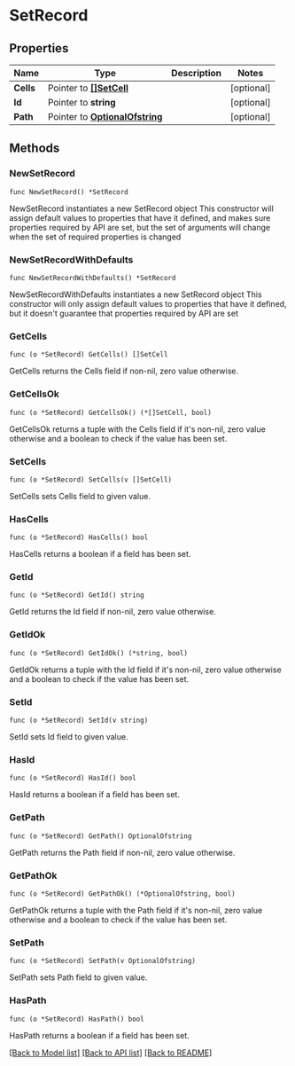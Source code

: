 # SetRecord

## Properties

Name | Type | Description | Notes
------------ | ------------- | ------------- | -------------
**Cells** | Pointer to [**[]SetCell**](SetCell.md) |  | [optional] 
**Id** | Pointer to **string** |  | [optional] 
**Path** | Pointer to [**OptionalOfstring**](OptionalOfstring.md) |  | [optional] 

## Methods

### NewSetRecord

`func NewSetRecord() *SetRecord`

NewSetRecord instantiates a new SetRecord object
This constructor will assign default values to properties that have it defined,
and makes sure properties required by API are set, but the set of arguments
will change when the set of required properties is changed

### NewSetRecordWithDefaults

`func NewSetRecordWithDefaults() *SetRecord`

NewSetRecordWithDefaults instantiates a new SetRecord object
This constructor will only assign default values to properties that have it defined,
but it doesn't guarantee that properties required by API are set

### GetCells

`func (o *SetRecord) GetCells() []SetCell`

GetCells returns the Cells field if non-nil, zero value otherwise.

### GetCellsOk

`func (o *SetRecord) GetCellsOk() (*[]SetCell, bool)`

GetCellsOk returns a tuple with the Cells field if it's non-nil, zero value otherwise
and a boolean to check if the value has been set.

### SetCells

`func (o *SetRecord) SetCells(v []SetCell)`

SetCells sets Cells field to given value.

### HasCells

`func (o *SetRecord) HasCells() bool`

HasCells returns a boolean if a field has been set.

### GetId

`func (o *SetRecord) GetId() string`

GetId returns the Id field if non-nil, zero value otherwise.

### GetIdOk

`func (o *SetRecord) GetIdOk() (*string, bool)`

GetIdOk returns a tuple with the Id field if it's non-nil, zero value otherwise
and a boolean to check if the value has been set.

### SetId

`func (o *SetRecord) SetId(v string)`

SetId sets Id field to given value.

### HasId

`func (o *SetRecord) HasId() bool`

HasId returns a boolean if a field has been set.

### GetPath

`func (o *SetRecord) GetPath() OptionalOfstring`

GetPath returns the Path field if non-nil, zero value otherwise.

### GetPathOk

`func (o *SetRecord) GetPathOk() (*OptionalOfstring, bool)`

GetPathOk returns a tuple with the Path field if it's non-nil, zero value otherwise
and a boolean to check if the value has been set.

### SetPath

`func (o *SetRecord) SetPath(v OptionalOfstring)`

SetPath sets Path field to given value.

### HasPath

`func (o *SetRecord) HasPath() bool`

HasPath returns a boolean if a field has been set.


[[Back to Model list]](../README.md#documentation-for-models) [[Back to API list]](../README.md#documentation-for-api-endpoints) [[Back to README]](../README.md)


